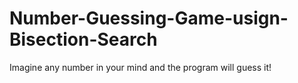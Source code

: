 # Number-Guessing-Game-usign-Bisection-Search
Imagine any number in your mind and the program will guess it!
